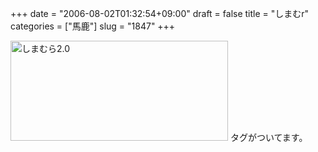 +++
date = "2006-08-02T01:32:54+09:00"
draft = false
title = "しまむr"
categories = ["馬鹿"]
slug = "1847"
+++

<a href="http://www.flickr.com/photos/h-b-k-r/203699401/" title="Photo Sharing"><img src="http://static.flickr.com/78/203699401_ee8f30559f_o.jpg" width="348" height="160" alt="しまむら2.0" /></a>
タグがついてます。
